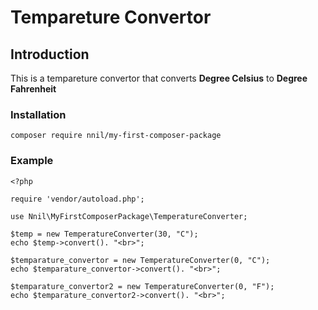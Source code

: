 # Tempareture Convertor

## Introduction

This is a tempareture convertor that converts __Degree Celsius__ to __Degree Fahrenheit__

### Installation

```
composer require nnil/my-first-composer-package
```

### Example
```
<?php

require 'vendor/autoload.php';

use Nnil\MyFirstComposerPackage\TemperatureConverter;

$temp = new TemperatureConverter(30, "C");
echo $temp->convert(). "<br>";

$temparature_convertor = new TemperatureConverter(0, "C");
echo $temparature_convertor->convert(). "<br>";

$temparature_convertor2 = new TemperatureConverter(0, "F");
echo $temparature_convertor2->convert(). "<br>";
```
